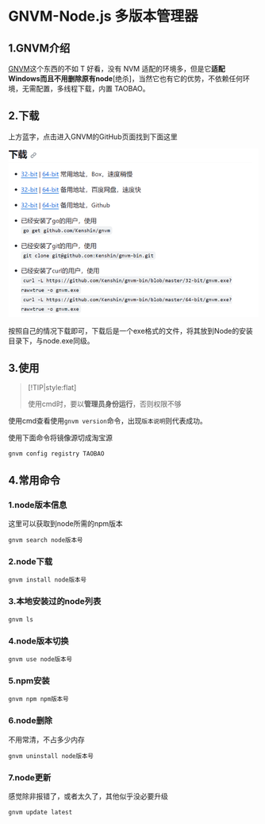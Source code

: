 # GNVM-Node.js 多版本管理器



## 1.GNVM介绍

[GNVM](https://github.com/kenshin/gnvm)这个东西的不如 T 好看，没有 NVM 适配的环境多，但是它**适配 Windows而且不用删除原有node**[绝杀]，当然它也有它的优势，不依赖任何环境，无需配置，多线程下载，内置 TAOBAO。



## 2.下载

上方蓝字，点击进入GNVM的GitHub页面找到下面这里

![image-20231112033007866](./static/gnvm_down.png)

按照自己的情况下载即可，下载后是一个exe格式的文件，将其放到Node的安装目录下，与node.exe同级。



## 3.使用

> [!TIP|style:flat]
>
> 使用cmd时，要以**管理员身份运行**，否则权限不够

使用cmd查看使用`gnvm version`命令，出现`版本说明`则代表成功。

使用下面命令将镜像源切成淘宝源

```
gnvm config registry TAOBAO
```



## 4.常用命令

### 1.node版本信息

这里可以获取到node所需的npm版本

```
gnvm search node版本号
```



### 2.node下载

```
gnvm install node版本号
```



### 3.本地安装过的node列表

```
gnvm ls
```



### 4.node版本切换

```
gnvm use node版本号
```



### 5.npm安装

```
gnvm npm npm版本号
```



### 6.node删除

不用常清，不占多少内存

```
gnvm uninstall node版本号
```



### 7.node更新

感觉除非报错了，或者太久了，其他似乎没必要升级 

```
gnvm update latest
```

